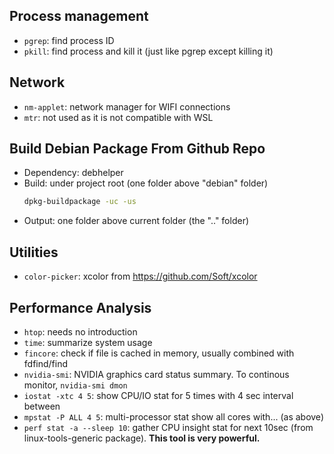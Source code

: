 ## Process management
- `pgrep`: find process ID
- `pkill`: find process and kill it (just like pgrep except killing it)

## Network
- `nm-applet`: network manager for WIFI connections
- `mtr`: not used as it is not compatible with WSL

## Build Debian Package From Github Repo
- Dependency: debhelper
- Build: under project root (one folder above "debian" folder)
	```sh
	dpkg-buildpackage -uc -us
	```
- Output: one folder above current folder (the ".." folder)

## Utilities
- `color-picker`: xcolor from https://github.com/Soft/xcolor

## Performance Analysis
- `htop`: needs no introduction
- `time`: summarize system usage
- `fincore`: check if file is cached in memory, usually combined with fdfind/find
- `nvidia-smi`: NVIDIA graphics card status summary. To continous monitor, `nvidia-smi dmon`
- `iostat -xtc 4 5`: show CPU/IO stat for 5 times with 4 sec interval between
- `mpstat -P ALL 4 5`: multi-processor stat show all cores with... (as above)
- `perf stat -a --sleep 10`: gather CPU insight stat for next 10sec (from linux-tools-generic package). **This tool is very powerful.**
